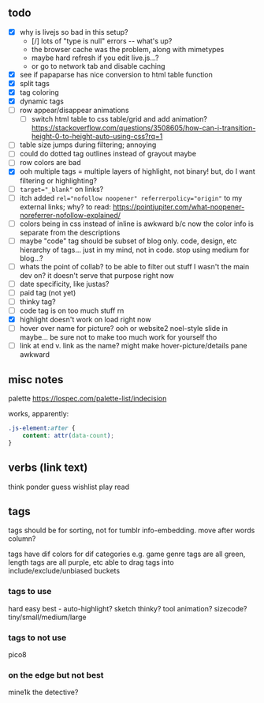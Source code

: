 ## todo

- [x] why is livejs so bad in this setup?
  - [/] lots of "type is null" errors -- what's up?
  -  the browser cache was the problem, along with mimetypes
    - maybe hard refresh if you edit live.js...?
    - or go to network tab and disable caching
- [x] see if papaparse has nice conversion to html table function
- [x] split tags
- [x] tag coloring
- [x] dynamic tags
- [ ] row appear/disappear animations
  - [ ] switch html table to css table/grid and add animation?
    https://stackoverflow.com/questions/3508605/how-can-i-transition-height-0-to-height-auto-using-css?rq=1
- [ ] table size jumps during filtering; annoying
- [ ] could do dotted tag outlines instead of grayout maybe
- [ ] row colors are bad
- [x] ooh multiple tags = multiple layers of highlight, not binary! but, do I want filtering or highlighting?
- [ ] `target="_blank"` on links?
- [ ] itch added `rel="nofollow noopener" referrerpolicy="origin"` to my external links; why?
  to read: https://pointjupiter.com/what-noopener-noreferrer-nofollow-explained/
- [ ] colors being in css instead of inline is awkward b/c now the color info is separate from the descriptions
- [ ] maybe "code" tag should be subset of blog only. code, design, etc
  hierarchy of tags... just in my mind, not in code. stop using medium for blog...?
- [ ] whats the point of collab? to be able to filter out stuff I wasn't the main dev on? it doesn't serve that purpose right now
- [ ] date specificity, like justas?
- [ ] paid tag (not yet)
- [ ] thinky tag?
- [ ] code tag is on too much stuff rn
- [x] highlight doesn't work on load right now
- [ ] hover over name for picture?
  ooh or website2 noel-style slide in maybe... be sure not to make too much work for yourself tho
- [ ] link at end v. link as the name? might make hover-picture/details pane awkward

## misc notes

palette https://lospec.com/palette-list/indecision

works, apparently:
```css
.js-element:after {
    content: attr(data-count);
}
```

## verbs (link text)

think
ponder
guess
wishlist
play
read

## tags

tags should be for sorting, not for tumblr info-embedding. move after words column?

tags have dif colors for dif categories
e.g. game genre tags are all green, length tags are all purple, etc
able to drag tags into include/exclude/unbiased buckets

### tags to use
hard
easy
best - auto-highlight?
sketch
thinky?
tool
animation?
sizecode?
tiny/small/medium/large

### tags to not use
pico8

### on the edge but not best
mine1k
the detective?
